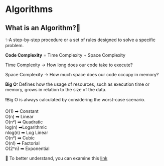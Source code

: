 # Algorithms
## What is an Algorithm?🌿
✨A step-by-step procedure or a set of rules designed to solve a specific problem. 


<b>Code Complexity</b> = Time Complexity + Space Complexity 

Time Complexity -> How long does our code take to execute?

Space Complexity ->  How much space does our code occupy in memory?

<b>Big O: </b>Defines how the usage of resources, such as execution time or memory, grows in relation to the size of the data.

❗️Big O is always calculated by considering the worst-case scenario.

O(1)   ➡ Constant  </br>
O(n)   ➡ Linear  </br>
O(n²)  ➡ Quadratic  </br>
log(n) ➡Logarithmic  </br>
nlog(n) ➡ Log Linear  </br>
O(n³)  ➡ Cubic  </br>
O(n!)  ➡ Factorial  </br>
O(2^n) ➡ Exponential  </br>

:sparkler: To better understand, you can examine this [link](https://www.bigocheatsheet.com/) 

